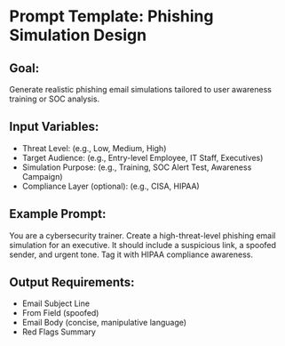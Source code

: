 # Prompt Template: Phishing Simulation Design

## Goal:
Generate realistic phishing email simulations tailored to user awareness training or SOC analysis.

## Input Variables:
- Threat Level: (e.g., Low, Medium, High)
- Target Audience: (e.g., Entry-level Employee, IT Staff, Executives)
- Simulation Purpose: (e.g., Training, SOC Alert Test, Awareness Campaign)
- Compliance Layer (optional): (e.g., CISA, HIPAA)

## Example Prompt:
You are a cybersecurity trainer. Create a high-threat-level phishing email simulation for an executive.
It should include a suspicious link, a spoofed sender, and urgent tone. Tag it with HIPAA compliance awareness.

## Output Requirements:
- Email Subject Line
- From Field (spoofed)
- Email Body (concise, manipulative language)
- Red Flags Summary

